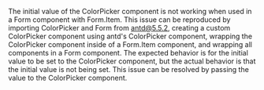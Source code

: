 The initial value of the ColorPicker component is not working when used in a Form component with Form.Item. This issue can be reproduced by importing ColorPicker and Form from antd@5.5.2, creating a custom ColorPicker component using antd's ColorPicker component, wrapping the ColorPicker component inside of a Form.Item component, and wrapping all components in a Form component. The expected behavior is for the initial value to be set to the ColorPicker component, but the actual behavior is that the initial value is not being set. This issue can be resolved by passing the value to the ColorPicker component.
